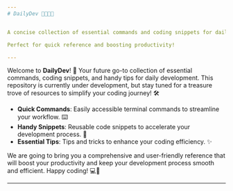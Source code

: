 ```yaml
---
# DailyDev 👩🏻‍💻🎯


A concise collection of essential commands and coding snippets for daily development.

Perfect for quick reference and boosting productivity!

---
```

Welcome to **DailyDev**! 🚀 Your future go-to collection of essential commands, coding snippets, and handy tips for daily development. This repository is currently under development, but stay tuned for a treasure trove of resources to simplify your coding journey! 🛠️

* **Quick Commands**: Easily accessible terminal commands to streamline your workflow. ⌨️
* **Handy Snippets**: Reusable code snippets to accelerate your development process. 💨
* **Essential Tips**: Tips and tricks to enhance your coding efficiency. ✨
  
We are going to bring you a comprehensive and user-friendly reference that will boost your productivity and keep your development process smooth and efficient. Happy coding! 💻🎉

---


<!-- ---

### DailyDev 🌟
Welcome to **DevHelper**! 🚀 Your go-to collection of essential commands, coding snippets, and handy tips for daily development. Whether you're debugging, coding, or just looking for a quick reference, this repository has got you covered! 🛠️

- **Quick Commands**: Find those frequently used terminal commands at your fingertips. ⌨️
- **Handy Snippets**: Reusable code snippets to speed up your development. 💨
- **Essential Tips**: Tips and tricks to make your coding life easier. ✨

Perfect for developers who want to boost productivity and keep their development process smooth and efficient. Happy coding! 💻🎉

--- -->

